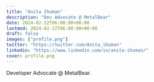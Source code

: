 ```yaml
---
title: "Anita Ihuman"
description: "Dev Advocate @ MetalBear"
date: 2024-02-22T06:00:00+00:00
lastmod: 2024-02-22T06:00:00+00:00
draft: false
images: ["profile.png"]
twitter: "https://twitter.com/Anita_ihuman"
linkedin: "https://www.linkedin.com/in/anita-ihuman/"
cover: profile.png
---
```


Developer Advocate @ MetalBear.